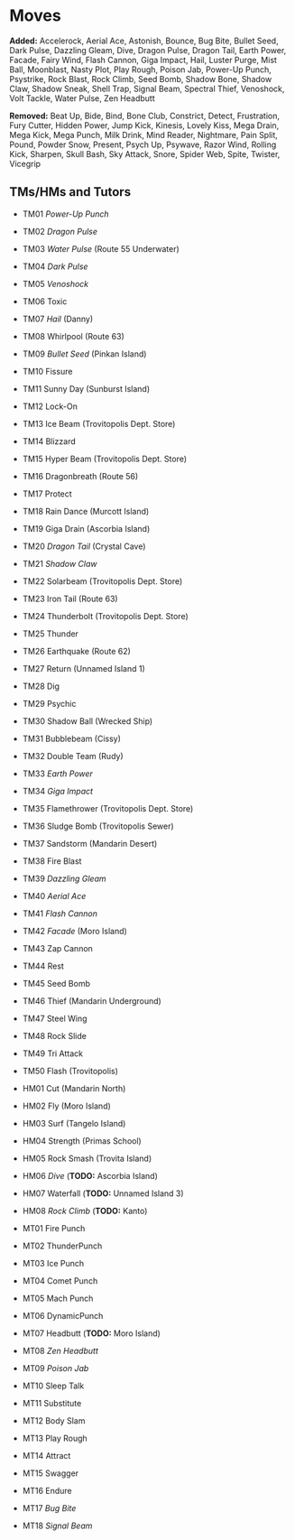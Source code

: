 # Moves

**Added:**
Accelerock,
Aerial Ace,
Astonish,
Bounce,
Bug Bite,
Bullet Seed,
Dark Pulse,
Dazzling Gleam,
Dive,
Dragon Pulse,
Dragon Tail,
Earth Power,
Facade,
Fairy Wind,
Flash Cannon,
Giga Impact,
Hail,
Luster Purge,
Mist Ball,
Moonblast,
Nasty Plot,
Play Rough,
Poison Jab,
Power-Up Punch,
Psystrike,
Rock Blast,
Rock Climb,
Seed Bomb,
Shadow Bone,
Shadow Claw,
Shadow Sneak,
Shell Trap,
Signal Beam,
Spectral Thief,
Venoshock,
Volt Tackle,
Water Pulse,
Zen Headbutt

**Removed:**
Beat Up,
Bide,
Bind,
Bone Club,
Constrict,
Detect,
Frustration,
Fury Cutter,
Hidden Power,
Jump Kick,
Kinesis,
Lovely Kiss,
Mega Drain,
Mega Kick,
Mega Punch,
Milk Drink,
Mind Reader,
Nightmare,
Pain Split,
Pound,
Powder Snow,
Present,
Psych Up,
Psywave,
Razor Wind,
Rolling Kick,
Sharpen,
Skull Bash,
Sky Attack,
Snore,
Spider Web,
Spite,
Twister,
Vicegrip

## TMs/HMs and Tutors

- TM01 *Power-Up Punch*
- TM02 *Dragon Pulse*
- TM03 *Water Pulse* (Route 55 Underwater)
- TM04 *Dark Pulse*
- TM05 *Venoshock*
- TM06 Toxic
- TM07 *Hail* (Danny)
- TM08 Whirlpool (Route 63)
- TM09 *Bullet Seed* (Pinkan Island)
- TM10 Fissure
- TM11 Sunny Day (Sunburst Island)
- TM12 Lock-On
- TM13 Ice Beam (Trovitopolis Dept. Store)
- TM14 Blizzard
- TM15 Hyper Beam (Trovitopolis Dept. Store)
- TM16 Dragonbreath (Route 56)
- TM17 Protect
- TM18 Rain Dance (Murcott Island)
- TM19 Giga Drain (Ascorbia Island)
- TM20 *Dragon Tail* (Crystal Cave)
- TM21 *Shadow Claw*
- TM22 Solarbeam (Trovitopolis Dept. Store)
- TM23 Iron Tail (Route 63)
- TM24 Thunderbolt (Trovitopolis Dept. Store)
- TM25 Thunder
- TM26 Earthquake (Route 62)
- TM27 Return (Unnamed Island 1)
- TM28 Dig
- TM29 Psychic
- TM30 Shadow Ball (Wrecked Ship)
- TM31 Bubblebeam (Cissy)
- TM32 Double Team (Rudy)
- TM33 *Earth Power*
- TM34 *Giga Impact*
- TM35 Flamethrower (Trovitopolis Dept. Store)
- TM36 Sludge Bomb (Trovitopolis Sewer)
- TM37 Sandstorm (Mandarin Desert)
- TM38 Fire Blast
- TM39 *Dazzling Gleam*
- TM40 *Aerial Ace*
- TM41 *Flash Cannon*
- TM42 *Facade* (Moro Island)
- TM43 Zap Cannon
- TM44 Rest
- TM45 Seed Bomb
- TM46 Thief (Mandarin Underground)
- TM47 Steel Wing
- TM48 Rock Slide
- TM49 Tri Attack
- TM50 Flash (Trovitopolis)

- HM01 Cut (Mandarin North)
- HM02 Fly (Moro Island)
- HM03 Surf (Tangelo Island)
- HM04 Strength (Primas School)
- HM05 Rock Smash (Trovita Island)
- HM06 *Dive* (**TODO:** Ascorbia Island)
- HM07 Waterfall (**TODO:** Unnamed Island 3)
- HM08 *Rock Climb* (**TODO:** Kanto)

- MT01 Fire Punch
- MT02 ThunderPunch
- MT03 Ice Punch
- MT04 Comet Punch
- MT05 Mach Punch
- MT06 DynamicPunch
- MT07 Headbutt (**TODO:** Moro Island)
- MT08 *Zen Headbutt*
- MT09 *Poison Jab*
- MT10 Sleep Talk
- MT11 Substitute
- MT12 Body Slam
- MT13 Play Rough
- MT14 Attract
- MT15 Swagger
- MT16 Endure
- MT17 *Bug Bite*
- MT18 *Signal Beam*
